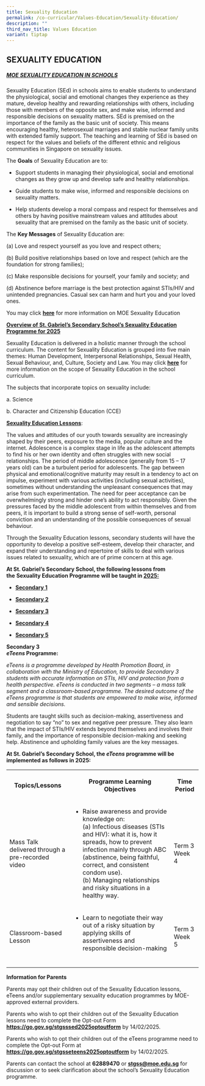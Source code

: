 ```yaml
---
title: Sexuality Education
permalink: /co-curricular/Values-Education/Sexuality-Education/
description: ""
third_nav_title: Values Education
variant: tiptap
---
```

<h2>SEXUALITY EDUCATION</h2>
<h5><u>MOE SEXUALITY EDUCATION IN SCHOOLS</u></h5>
<p>Sexuality Education (SEd) in schools aims to enable students to understand
the physiological, social and emotional changes they experience as they
mature, develop healthy and rewarding relationships with others, including
those with members of the opposite sex, and make wise, informed and responsible
decisions on sexuality matters. SEd is premised on the importance of the
family as the basic unit of society. This means encouraging healthy, heterosexual
marriages and stable nuclear family units with extended family support.
The teaching and learning of SEd is based on respect for the values and
beliefs of the different ethnic and religious communities in Singapore
on sexuality issues.</p>
<p>The <strong>Goals</strong> of Sexuality Education are to:</p>
<ul data-tight="true" class="tight">
<li>
<p>Support students in managing their physiological, social and emotional
changes as they grow up and develop safe and healthy relationships.</p>
</li>
<li>
<p>Guide students to make wise, informed and responsible decisions on sexuality
matters.</p>
</li>
<li>
<p>Help students develop a moral compass and respect for themselves and others
by having positive mainstream values and attitudes about sexuality that
are premised on the family as the basic unit of society.</p>
</li>
</ul>
<p>The <strong>Key Messages</strong> of Sexuality Education are:</p>
<p>(a) Love and respect yourself as you love and respect others;</p>
<p>(b) Build positive relationships based on love and respect (which are
the foundation for strong families);</p>
<p>(c) Make responsible decisions for yourself, your family and society;
and</p>
<p>(d) Abstinence before marriage is the best protection against STIs/HIV
and unintended pregnancies. Casual sex can harm and hurt you and your loved
ones.</p>
<p>You may click <strong><a href="https://go.gov.sg/moe-sexuality-education" rel="noopener noreferrer nofollow" target="_blank">here</a></strong> for
more information on MOE Sexuality Education</p>
<p><strong><u>Overview of St. Gabriel’s Secondary&nbsp;School’s&nbsp;Sexuality Education Programme for 2025</u></strong>
</p>
<p>Sexuality Education is delivered in a holistic manner through the school
curriculum. The content for Sexuality Education is grouped into five main
themes: Human Development, Interpersonal Relationships, Sexual Health,
Sexual Behaviour, and, Culture, Society and Law. You may click <strong><a href="https://go.gov.sg/moe-sexuality-education-scope" rel="noopener noreferrer nofollow" target="_blank">here</a></strong> for
more information on the scope of Sexuality Education in the school curriculum.</p>
<p>The subjects that incorporate topics on sexuality include:</p>
<p>a.&nbsp;Science</p>
<p>b.&nbsp;Character and Citizenship Education (CCE)</p>
<p><strong><u>Sexuality Education Lessons</u></strong>:&nbsp;</p>
<p>The values and attitudes of our youth towards sexuality are increasingly
shaped by their peers, exposure to the media, popular culture and the internet.
Adolescence is a complex stage in life as the adolescent attempts to find
his or her own identity and often struggles with new social relationships.
The period of middle adolescence (generally from 15 – 17 years old) can
be a turbulent period for adolescents. The gap between physical and emotional/cognitive
maturity may result in a tendency to act on impulse, experiment with various
activities (including sexual activities), sometimes without understanding
the unpleasant consequences that may arise from such experimentation. The
need for peer acceptance can be overwhelmingly strong and hinder one’s
ability to act responsibly. Given the pressures faced by the middle adolescent
from within themselves and from peers, it is important to build a strong
sense of self-worth, personal conviction and an understanding of the possible
consequences of sexual behaviour.</p>
<p>Through the Sexuality Education lessons, secondary students will have
the opportunity to develop a positive self-esteem, develop their character,
and expand their understanding and repertoire of skills to deal with various
issues related to sexuality, which are of prime concern at this age.</p>
<p><strong>At St. Gabriel’s Secondary School, the following lessons from the</strong>&nbsp;<strong>Sexuality Education Programme</strong>&nbsp;<strong>will be taught in&nbsp;<u>2025:</u></strong>
</p>
<ul data-tight="true" class="tight">
<li>
<p><strong><a href="/files/Sexuality Education/Sec_1_SEd_Timeline_2025.pdf" rel="noopener nofollow" target="_blank">Secondary 1</a></strong>
</p>
</li>
<li>
<p><strong><a href="/files/Sexuality Education/Sec_2_SEd_Timeline_2025.pdf" rel="noopener nofollow" target="_blank">Secondary 2</a></strong>
</p>
</li>
<li>
<p><strong><a href="/files/Sexuality Education/Sec_3_SEd_Timeline_2025.pdf" rel="noopener nofollow" target="_blank">Secondary 3</a></strong>
</p>
</li>
<li>
<p><strong><a href="/files/Sexuality Education/Sec_4_SEd_Timeline_2025.pdf" rel="noopener nofollow" target="_blank">Secondary 4</a></strong>
</p>
</li>
<li>
<p><strong><a href="/files/Sexuality Education/Sec_5_SEd_Timeline_2025.pdf" rel="noopener nofollow" target="_blank">Secondary 5</a></strong>
</p>
</li>
</ul>
<p><strong>Secondary 3</strong>
<br><strong><em>eTeens</em>&nbsp;Programme:</strong>
</p>
<p><em>eTeens is a programme developed by Health Promotion Board, in collaboration with the Ministry of Education, to provide Secondary 3 students with accurate information on STIs, HIV and protection from a health perspective. eTeens is conducted in two segments – a mass talk segment and a classroom-based programme. The desired outcome of the eTeens programme is that students are empowered to make wise, informed and sensible decisions.</em>
</p>
<p>Students are taught skills such as decision-making, assertiveness and
negotiation to say “no” to sex and negative peer pressure. They also learn
that the impact of STIs/HIV extends beyond themselves and involves their
family, and the importance of responsible decision-making and seeking help.
Abstinence and upholding family values are the key messages.</p>
<p><strong>At St. Gabriel’s Secondary School, the&nbsp;<em>eTeens</em>&nbsp;programme will be implemented as follows in 2025:</strong>
</p>
<table style="minWidth: 75px">
<colgroup>
<col>
<col>
<col>
</colgroup>
<tbody>
<tr>
<th rowspan="1" colspan="1">
<p>Topics/Lessons</p>
</th>
<th rowspan="1" colspan="1">
<p>Programme Learning Objectives</p>
</th>
<th rowspan="1" colspan="1">
<p>Time Period</p>
</th>
</tr>
<tr>
<td rowspan="1" colspan="1">
<p>Mass Talk delivered through a pre-recorded video</p>
</td>
<td rowspan="1" colspan="1">
<ul data-tight="true" class="tight">
<li>
<p>Raise awareness and provide knowledge on:
<br>(a) Infectious diseases (STIs and HIV): what it is, how it spreads, how
to prevent infection mainly through ABC (abstinence, being faithful, correct,
and consistent condom use).
<br>(b) Managing relationships and risky situations in a healthy way.</p>
</li>
</ul>
</td>
<td rowspan="1" colspan="1">
<p>Term 3 Week 4</p>
</td>
</tr>
<tr>
<td rowspan="1" colspan="1">
<p>Classroom-based Lesson</p>
</td>
<td rowspan="1" colspan="1">
<ul data-tight="true" class="tight">
<li>
<p>Learn to negotiate their way out of a risky situation by applying skills
of assertiveness and responsible decision-making
<br>
<br>
</p>
</li>
</ul>
</td>
<td rowspan="1" colspan="1">
<p>Term 3 Week 5</p>
</td>
</tr>
</tbody>
</table>
<p><strong>Information for Parents</strong>
</p>
<p>Parents may opt their children out of the Sexuality Education lessons,
eTeens and/or supplementary sexuality education programmes by MOE-approved
external providers.</p>
<p>Parents who wish to opt their children out of the Sexuality Education
lessons need to complete the Opt-out Form <strong><a href="https://go.gov.sg/stgsssed2025optoutform" rel="noopener noreferrer nofollow" target="_blank">https://go.gov.sg/stgsssed2025optoutform</a></strong> by
14/02/2025.</p>
<p>Parents who wish to opt their children out of the eTeens programme need
to complete the Opt-out Form at <strong><a href="https://go.gov.sg/stgsseteens2025optoutform" rel="noopener noreferrer nofollow" target="_blank">https://go.gov.sg/stgsseteens2025optoutform</a></strong> by
14/02/2025.</p>
<p>Parents can contact the school at <strong>62889470</strong> or <strong><a href="mailto:stgss@moe.edu.sg" rel="noopener noreferrer nofollow" target="_blank">stgss@moe.edu.sg</a></strong> for
discussion or to seek clarification about the school’s Sexuality Education
programme.</p>